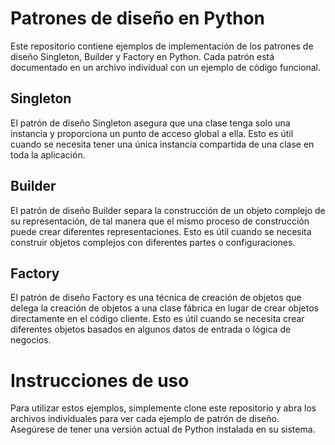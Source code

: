 # Patrones de diseño en Python
Este repositorio contiene ejemplos de implementación de los patrones de diseño Singleton, Builder y Factory en Python. Cada patrón está documentado en un archivo individual con un ejemplo de código funcional.

## Singleton
El patrón de diseño Singleton asegura que una clase tenga solo una instancia y proporciona un punto de acceso global a ella. Esto es útil cuando se necesita tener una única instancia compartida de una clase en toda la aplicación.

## Builder
El patrón de diseño Builder separa la construcción de un objeto complejo de su representación, de tal manera que el mismo proceso de construcción puede crear diferentes representaciones. Esto es útil cuando se necesita construir objetos complejos con diferentes partes o configuraciones.

## Factory
El patrón de diseño Factory es una técnica de creación de objetos que delega la creación de objetos a una clase fábrica en lugar de crear objetos directamente en el código cliente. Esto es útil cuando se necesita crear diferentes objetos basados en algunos datos de entrada o lógica de negocios.

# Instrucciones de uso
Para utilizar estos ejemplos, simplemente clone este repositorio y abra los archivos individuales para ver cada ejemplo de patrón de diseño. Asegúrese de tener una versión actual de Python instalada en su sistema.
